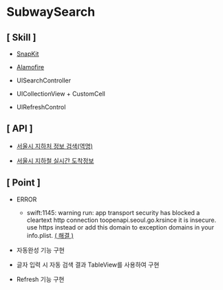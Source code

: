 # SubwaySearch

## [ Skill ] 

  - [SnapKit](https://github.com/SnapKit/SnapKit)
  
  - [Alamofire](https://github.com/Alamofire/Alamofire)
  
  - UISearchController
  
  - UICollectionView + CustomCell
  
  - UIRefreshControl

## [ API ]
  
  - [서울시 지하처 정보 검색(역명)](https://data.seoul.go.kr/dataList/OA-121/S/1/datasetView.do)
  
  - [서울시 지하철 실시간 도착정보](https://data.seoul.go.kr/dataList/OA-12764/F/1/datasetView.do)
  
## [ Point ] 

  - ERROR
  
    - swift:1145: warning run: app transport security has blocked a cleartext http connection toopenapi.seoul.go.krsince it is insecure. use https instead or add this domain to exception domains in your info.plist.
    [( 해결 )](https://jjhkie.tistory.com/entry/HTTPERROR-Nabee) 
  
  - 자동완성 기능 구현 
  
  - 글자 입력 시 자동 검색 결과 TableView를 사용하여 구현 
  
  - Refresh 기능 구현 
